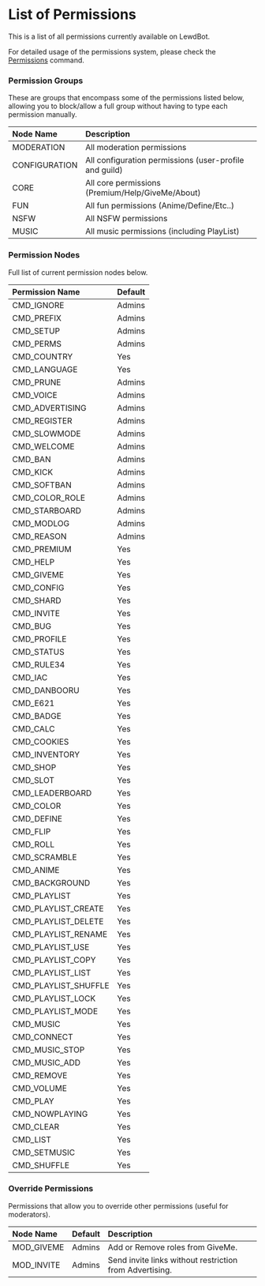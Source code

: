 # List of Permissions

This is a list of all permissions currently available on LewdBot.

For detailed usage of the permissions system, please check the [Permissions](list-of-commands/settings/permissions.md) command.

### Permission Groups

These are groups that encompass some of the permissions listed below, allowing you to block/allow a full group without having to type each permission manually.

| Node Name | Description |
| :--- | :--- |
| MODERATION | All moderation permissions |
| CONFIGURATION | All configuration permissions \(user-profile and guild\) |
| CORE | All core permissions \(Premium/Help/GiveMe/About\) |
| FUN | All fun permissions \(Anime/Define/Etc..\) |
| NSFW | All NSFW permissions |
| MUSIC | All music permissions \(including PlayList\) |

### Permission Nodes

Full list of current permission nodes below.

| Permission Name | Default |
| :--- | :--- |
| CMD\_IGNORE | Admins |
| CMD\_PREFIX | Admins |
| CMD\_SETUP | Admins |
| CMD\_PERMS | Admins |
| CMD\_COUNTRY | Yes |
| CMD\_LANGUAGE | Yes |
| CMD\_PRUNE | Admins |
| CMD\_VOICE | Admins |
| CMD\_ADVERTISING | Admins |
| CMD\_REGISTER | Admins |
| CMD\_SLOWMODE | Admins |
| CMD\_WELCOME | Admins |
| CMD\_BAN | Admins |
| CMD\_KICK | Admins |
| CMD\_SOFTBAN | Admins |
| CMD\_COLOR\_ROLE | Admins |
| CMD\_STARBOARD | Admins |
| CMD\_MODLOG | Admins |
| CMD\_REASON | Admins |
| CMD\_PREMIUM | Yes |
| CMD\_HELP | Yes |
| CMD\_GIVEME | Yes |
| CMD\_CONFIG | Yes |
| CMD\_SHARD | Yes |
| CMD\_INVITE | Yes |
| CMD\_BUG | Yes |
| CMD\_PROFILE | Yes |
| CMD\_STATUS | Yes |
| CMD\_RULE34 | Yes |
| CMD\_IAC | Yes |
| CMD\_DANBOORU | Yes |
| CMD\_E621 | Yes |
| CMD\_BADGE | Yes |
| CMD\_CALC | Yes |
| CMD\_COOKIES | Yes |
| CMD\_INVENTORY | Yes |
| CMD\_SHOP | Yes |
| CMD\_SLOT | Yes |
| CMD\_LEADERBOARD | Yes |
| CMD\_COLOR | Yes |
| CMD\_DEFINE | Yes |
| CMD\_FLIP | Yes |
| CMD\_ROLL | Yes |
| CMD\_SCRAMBLE | Yes |
| CMD\_ANIME | Yes |
| CMD\_BACKGROUND | Yes |
| CMD\_PLAYLIST | Yes |
| CMD\_PLAYLIST\_CREATE | Yes |
| CMD\_PLAYLIST\_DELETE | Yes |
| CMD\_PLAYLIST\_RENAME | Yes |
| CMD\_PLAYLIST\_USE | Yes |
| CMD\_PLAYLIST\_COPY | Yes |
| CMD\_PLAYLIST\_LIST | Yes |
| CMD\_PLAYLIST\_SHUFFLE | Yes |
| CMD\_PLAYLIST\_LOCK | Yes |
| CMD\_PLAYLIST\_MODE | Yes |
| CMD\_MUSIC | Yes |
| CMD\_CONNECT | Yes |
| CMD\_MUSIC\_STOP | Yes |
| CMD\_MUSIC\_ADD | Yes |
| CMD\_REMOVE | Yes |
| CMD\_VOLUME | Yes |
| CMD\_PLAY | Yes |
| CMD\_NOWPLAYING | Yes |
| CMD\_CLEAR | Yes |
| CMD\_LIST | Yes |
| CMD\_SETMUSIC | Yes |
| CMD\_SHUFFLE | Yes |

### Override Permissions

Permissions that allow you to override other permissions \(useful for moderators\).

| Node Name | Default | Description |
| :--- | :--- | :--- |
| MOD\_GIVEME | Admins | Add or Remove roles from GiveMe. |
| MOD\_INVITE | Admins | Send invite links without restriction from Advertising. |

